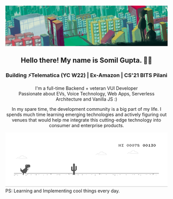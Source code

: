 ![image](https://github.com/somilg050/somilg050/blob/master/coolBE.jpeg)
<p align='center'>

<h2 align="center">Hello there! My name is Somil Gupta. 👋🤓</h2>
<h3 align="center">Building ⚡Telematica (YC W22) | Ex-Amazon | CS'21 BITS Pilani</h3>

<p align="center">I'm a full-time Backend + veteran VUI Developer </br>
Passionate about EVs, Voice Technology, Web Apps, Serverless Architecture and Vanilla JS :)  
</p>
<p align="center">In my spare time, the development community is a big part of my life. I spends much time learning emerging technologies and actively figuring out venues that would help me integrate this cutting-edge technology into consumer and enterprise products.</br>
  
  
![image](https://github.com/somilg050/somilg050/blob/master/dino.gif)</br>
PS: Learning and Implementing cool things every day.
</p>
